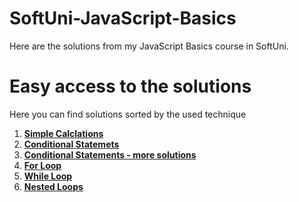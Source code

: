 # SoftUni-JavaScript-Basics
Here are the solutions from my JavaScript Basics course in SoftUni.
# Easy access to the solutions
Here you can find solutions sorted by the used technique

1. [**Simple Calclations**](https://github.com/StanchosCodes/SoftUni-JavaScript-Basics/tree/main/Simple%20Calculations)
2. [**Conditional Statemets**](https://github.com/StanchosCodes/SoftUni-JavaScript-Basics/tree/main/Conditional%20Statements)
3. [**Conditional Statements - more solutions**](https://github.com/StanchosCodes/SoftUni-JavaScript-Basics/tree/main/Conditional%20Statements%20Advanced)
4. [**For Loop**](https://github.com/StanchosCodes/SoftUni-JavaScript-Basics/tree/main/For%20Loop)
5. [**While Loop**](https://github.com/StanchosCodes/SoftUni-JavaScript-Basics/tree/main/While%20Loop)
6. [**Nested Loops**](https://github.com/StanchosCodes/SoftUni-JavaScript-Basics/tree/main/Nested%20Loops)
